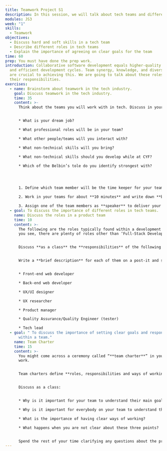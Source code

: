 ```yaml
---
title: Teamwork Project S1
description: In this session, we will talk about tech teams and different tech roles.
modules: JS3
week: "1"
skills:
  - Teamwork
objectives:
  - Discuss hard and soft skills in a tech team
  - Describe different roles in tech teams
  - Explain the importance of agreeing on clear goals for the team
time: 60
prep: You must have done the prep work.
introduction: Collaborative software development equals higher-quality products
  and efficient development cycles. Team synergy, knowledge, and diverse skills
  are crucial to achieving this. We are going to talk about these roles and
  their responsibilities.
exercises:
  - name: Brainstorm about teamwork in the tech industry.
    goal: Discuss teamwork in the tech industry.
    time: 35
    content: >-
      Think about the teams you will work with in tech. Discuss in your team:


      * What is your dream job?

      * What professional roles will be in your team?

      * What other people/teams will you interact with?

      * What non-technical skills will you bring?

      * What non-technical skills should you develop while at CYF?

      * Which of the Belbin’s tole do you identify strongest with?




      1. Define which team member w﻿ill be the time keeper for your team.

      2. Work in your teams for about **10 minutes** and write down **brief answers** to each question. 

      3. Assign one of the team members as **speaker** to deliver your answers back to the class in maximum **2 minutes.**
  - goal: To discuss the importance of different roles in tech teams.
    name: Discuss the roles in a product team
    time: 10
    content: >-
      The following are the roles typically found within a development team. As
      you see, there are plenty of roles other than ‘Full-Stack Developer’.


      Discuss **as a class** the **responsibilities** of the following tech roles. 


      Write a **brief description** for each of them on a post-it and share the post it on a collaborative board:


      * Front-end web developer

      * Back-end web developer

      * UX/UI designer

      * UX researcher

      * Product manager

      * Quality Assurance/Quality Engineer (tester)

      * Tech lead
  - goal: " To discuss the importance of setting clear goals and responsibilities
      within a team."
    name: Team Charter
    time: 15
    content: >-
      You might come across a ceremony called “**team charter**” in your future
      work. 


      Team charters define **roles, responsibilities and ways of working**. If these are not clear to you when you join a new company, you should ask and seek clarification urgently.


      Discuss as a class:


      * Why is it important for your team to understand their main goal?

      * Why is it important for everybody on your team to understand the role each other plays?

      * What is the importance of having clear ways of working?

      * What happens when you are not clear about these three points?


      Spend the rest of your time clarifying any questions about the project and the coursework for the first week.
---
```

